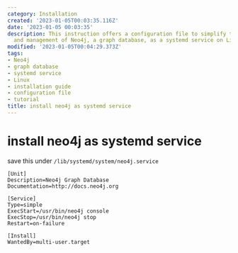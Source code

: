 ```yaml
---
category: Installation
created: '2023-01-05T00:03:35.116Z'
date: '2023-01-05 00:03:35'
description: This instruction offers a configuration file to simplify the installation
  and management of Neo4j, a graph database, as a systemd service on Linux-based systems.
modified: '2023-01-05T00:04:29.373Z'
tags:
- Neo4j
- graph database
- systemd service
- Linux
- installation guide
- configuration file
- tutorial
title: install neo4j as systemd service
---
```


# install neo4j as systemd service

save this under `/lib/systemd/system/neo4j.service`

```config
[Unit]
Description=Neo4j Graph Database
Documentation=http://docs.neo4j.org

[Service]
Type=simple
ExecStart=/usr/bin/neo4j console
ExecStop=/usr/bin/neo4j stop
Restart=on-failure

[Install]
WantedBy=multi-user.target

```
